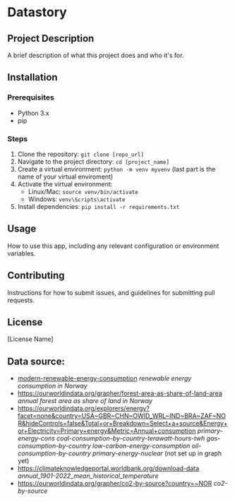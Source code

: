 # Datastory

## Project Description
A brief description of what this project does and who it's for.

## Installation
### Prerequisites
- Python 3.x
- pip

### Steps
1. Clone the repository: `git clone [repo_url]`
2. Navigate to the project directory: `cd [project_name]`
3. Create a virtual environment: `python -m venv myvenv` (last part is the name of your virtual enviroment)
4. Activate the virtual environment: 
   - Linux/Mac: `source venv/bin/activate`
   - Windows: `venv\Scripts\activate`
5. Install dependencies: `pip install -r requirements.txt`

## Usage
How to use this app, including any relevant configuration or environment variables.

## Contributing
Instructions for how to submit issues, and guidelines for submitting pull requests.

## License
[License Name]


## Data source:
- [modern-renewable-energy-consumption](https://ourworldindata.org/grapher/modern-renewable-energy-consumption) *renewable energy consumption in Norway*
- https://ourworldindata.org/grapher/forest-area-as-share-of-land-area *annual forest area as share of land in Norway*
- https://ourworldindata.org/explorers/energy?facet=none&country=USA~GBR~CHN~OWID_WRL~IND~BRA~ZAF~NOR&hideControls=false&Total+or+Breakdown=Select+a+source&Energy+or+Electricity=Primary+energy&Metric=Annual+consumption *primary-energy-cons* *coal-consumption-by-country-terawatt-hours-twh* *gas-consumption-by-country* *low-carbon-energy-consumption* *oil-consumption-by-country* *primary-energy-nuclear* (not set up in graph yet)
- https://climateknowledgeportal.worldbank.org/download-data *annual_1901-2022_mean_historical_temperature*
- https://ourworldindata.org/grapher/co2-by-source?country=~NOR *co2-by-source*